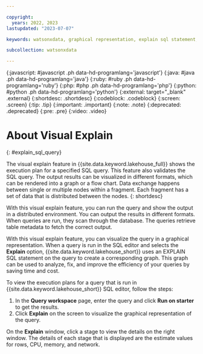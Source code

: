 ```yaml
---

copyright:
  years: 2022, 2023
lastupdated: "2023-07-07"

keywords: watsonxdata, graphical representation, explain sql statement, sql editor, sql query

subcollection: watsonxdata

---
```


{:javascript: #javascript .ph data-hd-programlang='javascript'}
{:java: #java .ph data-hd-programlang='java'}
{:ruby: #ruby .ph data-hd-programlang='ruby'}
{:php: #php .ph data-hd-programlang='php'}
{:python: #python .ph data-hd-programlang='python'}
{:external: target="_blank" .external}
{:shortdesc: .shortdesc}
{:codeblock: .codeblock}
{:screen: .screen}
{:tip: .tip}
{:important: .important}
{:note: .note}
{:deprecated: .deprecated}
{:pre: .pre}
{:video: .video}

# About Visual Explain
{: #explain_sql_query}

The visual explain feature in {{site.data.keyword.lakehouse_full}} shows the execution plan for a specified SQL query. This feature also validates the SQL query. The output results can be visualized in different formats, which can be rendered into a graph or a flow chart. Data exchange happens between single or multiple nodes within a fragment. Each fragment has a set of data that is distributed between the nodes.
{: shortdesc}

With this visual explain feature, you can run the query and show the output in a distributed environment. You can output the results in different formats. When queries are run, they scan through the database. The queries retrieve table metadata to fetch the correct output.

With this visual explain feature, you can visualize the query in a graphical representation. When a query is run in the SQL editor and selects the **Explain** option, {{site.data.keyword.lakehouse_short}} uses an EXPLAIN SQL statement on the query to create a corresponding graph. This graph can be used to analyze, fix, and improve the efficiency of your queries by saving time and cost.

To view the execution plans for a query that is run in {{site.data.keyword.lakehouse_short}} SQL editor, follow the steps:

1. In the **Query workspace** page, enter the query and click **Run on starter** to get the results.
1. Click **Explain** on the screen to visualize the graphical representation of the query.

On the **Explain** window, click a stage to view the details on the right window. The details of each stage that is displayed are the estimate values for rows, CPU, memory, and network.
